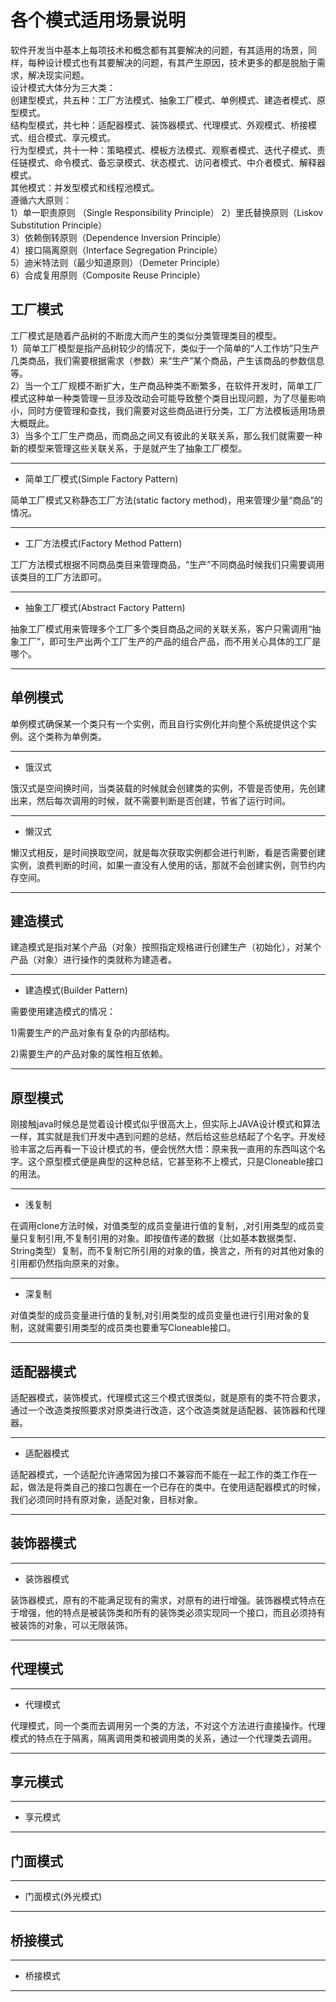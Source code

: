 各个模式适用场景说明
===
软件开发当中基本上每项技术和概念都有其要解决的问题，有其适用的场景，同样，每种设计模式也有其要解决的问题，有其产生原因，技术更多的都是脱胎于需求，解决现实问题。  
设计模式大体分为三大类：  
创建型模式，共五种：工厂方法模式、抽象工厂模式、单例模式、建造者模式、原型模式。  
结构型模式，共七种：适配器模式、装饰器模式、代理模式、外观模式、桥接模式、组合模式、享元模式。  
行为型模式，共十一种：策略模式、模板方法模式、观察者模式、迭代子模式、责任链模式、命令模式、备忘录模式、状态模式、访问者模式、中介者模式、解释器模式。  
其他模式：并发型模式和线程池模式。  
遵循六大原则：  
1）单一职责原则  （Single Responsibility Principle） 
2）里氏替换原则（Liskov Substitution Principle）  
3）依赖倒转原则（Dependence Inversion Principle）  
4）接口隔离原则（Interface Segregation Principle）  
5）迪米特法则（最少知道原则）（Demeter Principle）  
6）合成复用原则（Composite Reuse Principle）  

工厂模式
-----
工厂模式是随着产品树的不断庞大而产生的类似分类管理类目的模型。  
1）简单工厂模型是指产品树较少的情况下，类似于一个简单的“人工作坊”只生产几类商品，我们需要根据需求（参数）来“生产”某个商品，产生该商品的参数信息等。  
2）当一个工厂规模不断扩大，生产商品种类不断繁多，在软件开发时，简单工厂模式这种单一种类管理一旦涉及改动会可能导致整个类目出现问题，为了尽量影响小，同时方便管理和查找，我们需要对这些商品进行分类，工厂方法模板适用场景大概既此。  
3）当多个工厂生产商品，而商品之间又有彼此的关联关系，那么我们就需要一种新的模型来管理这些关联关系，于是就产生了抽象工厂模型。  
***
* 简单工厂模式(Simple Factory Pattern)

简单工厂模式又称静态工厂方法(static factory method)，用来管理少量“商品”的情况。
***

* 工厂方法模式(Factory Method Pattern)


工厂方法模式根据不同商品类目来管理商品，“生产”不同商品时候我们只需要调用该类目的工厂方法即可。
***

* 抽象工厂模式(Abstract Factory Pattern)

抽象工厂模式用来管理多个工厂多个类目商品之间的关联关系，客户只需调用“抽象工厂”，即可生产出两个工厂生产的产品的组合产品，而不用关心具体的工厂是哪个。
***

单例模式
-----
单例模式确保某一个类只有一个实例，而且自行实例化并向整个系统提供这个实例。这个类称为单例类。
***
* 饿汉式

饿汉式是空间换时间，当类装载的时候就会创建类的实例，不管是否使用，先创建出来，然后每次调用的时候，就不需要判断是否创建，节省了运行时间。
***
* 懒汉式

懒汉式相反，是时间换取空间，就是每次获取实例都会进行判断，看是否需要创建实例，浪费判断的时间，如果一直没有人使用的话，那就不会创建实例，则节约内存空间。
***

建造模式
-----
建造模式是指对某个产品（对象）按照指定规格进行创建生产（初始化），对某个产品（对象）进行操作的类就称为建造者。
***
* 建造模式(Builder Pattern)

需要使用建造模式的情况：

1)需要生产的产品对象有复杂的内部结构。

2)需要生产的产品对象的属性相互依赖。
***

原型模式
-----
刚接触java时候总是觉着设计模式似乎很高大上，但实际上JAVA设计模式和算法一样，其实就是我们开发中遇到问题的总结，然后给这些总结起了个名字。开发经验丰富之后再看一下设计模式的书，便会恍然大悟：原来我一直用的东西叫这个名字。这个原型模式便是典型的这种总结，它甚至称不上模式，只是Cloneable接口的用法。
***
* 浅复制

在调用clone方法时候，对值类型的成员变量进行值的复制，,对引用类型的成员变量只复制引用,不复制引用的对象。即按值传递的数据（比如基本数据类型、String类型）复制，而不复制它所引用的对象的值，换言之，所有的对其他对象的引用都仍然指向原来的对象。
***
* 深复制

对值类型的成员变量进行值的复制,对引用类型的成员变量也进行引用对象的复制，这就需要引用类型的成员类也要重写Cloneable接口。
***

适配器模式
-----
适配器模式，装饰模式，代理模式这三个模式很类似，就是原有的类不符合要求，通过一个改造类按照要求对原类进行改造，这个改造类就是适配器、装饰器和代理器。
***
* 适配器模式

适配器模式，一个适配允许通常因为接口不兼容而不能在一起工作的类工作在一起，做法是将类自己的接口包裹在一个已存在的类中。在使用适配器模式的时候，我们必须同时持有原对象，适配对象，目标对象。
***
装饰器模式
-----
***
* 装饰器模式

装饰器模式，原有的不能满足现有的需求，对原有的进行增强。装饰器模式特点在于增强，他的特点是被装饰类和所有的装饰类必须实现同一个接口，而且必须持有被装饰的对象，可以无限装饰。
***

代理模式
-----
***
* 代理模式

代理模式，同一个类而去调用另一个类的方法，不对这个方法进行直接操作。代理模式的特点在于隔离，隔离调用类和被调用类的关系，通过一个代理类去调用。
***

享元模式
-----
***
* 享元模式

***

门面模式
-----
***
* 门面模式(外光模式)

***

桥接模式
-----
***
* 桥接模式

***